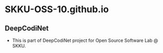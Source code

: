 # SKKU-OSS-10.github.io

## DeepCodiNet
* This is part of DeepCodiNet project for Open Source Software Lab @ SKKU.

